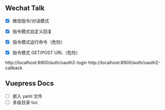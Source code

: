 ## Wechat Talk
- [x] 微信指令/对话模式
- [x] 指令模式自定义回复
- [x] 指令模式运行命令（危险）
- [x] 指令模式 GET/POST URL（危险）


http://localhost:8900/auth/oauth2-login
http://localhost:8900/auth/oauth2-callback

## Vuepress Docs

- [ ] 嵌入 yaml 文件
- [ ] 多级目录 toc 